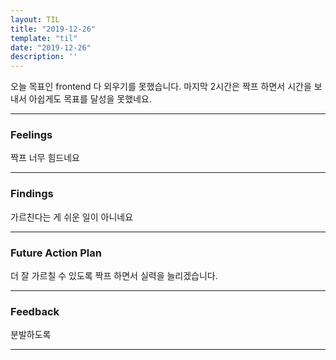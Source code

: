 ```yaml
---
layout: TIL
title: "2019-12-26"
template: "til"
date: "2019-12-26"
description: ''
---
```


오늘 목표인 frontend 다 외우기를 못했습니다. 마지막 2시간은 짝프 하면서 시간을 보내서 아쉽게도 목표를 달성을 못했네요.

---

### Feelings

짝프 너무 힘드네요

---

### Findings

가르친다는 게 쉬운 일이 아니네요

---

### Future Action Plan

더 잘 가르칠 수 있도록 짝프 하면서 실력을 늘리겠습니다.

---

### Feedback

분발하도록

---
